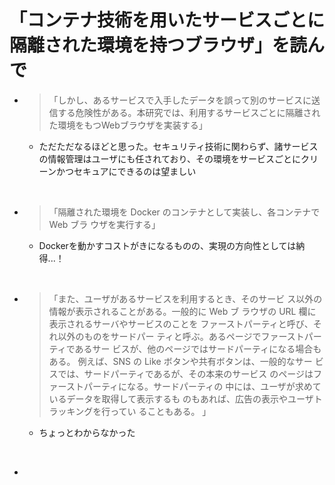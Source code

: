 # 「コンテナ技術を用いたサービスごとに隔離された環境を持つブラウザ」を読んで

- >「しかし、あるサービスで入手したデータを誤って別のサービスに送信する危険性がある。本研究では、利用するサービスごとに隔離された環境をもつWebブラウザを実装する」
  - ただただなるほどと思った。セキュリティ技術に関わらず、諸サービスの情報管理はユーザにも任されており、その環境をサービスごとにクリーンかつセキュアにできるのは望ましい

<br/>

- >「隔離された環境を Docker のコンテナとして実装し、各コンテナで Web ブラ ウザを実行する」
  - Dockerを動かすコストがきになるものの、実現の方向性としては納得...！
<br>

- >「また、ユーザがあるサービスを利用するとき、そのサービ ス以外の情報が表示されることがある。一般的に Web ブ ラウザの URL 欄に表示されるサーバやサービスのことを ファーストパーティと呼び、それ以外のものをサードパー ティと呼ぶ。あるページでファーストパーティであるサー ビスが、他のページではサードパーティになる場合もある。
例えば、SNS の Like ボタンや共有ボタンは、一般的なサー ビスでは、サードパーティであるが、その本来のサービス のページはファーストパーティになる。サードパーティの 中には、ユーザが求めているデータを取得して表示するも のもあれば、広告の表示やユーザトラッキングを行ってい ることもある。
」
  - ちょっとわからなかった

<br>

-